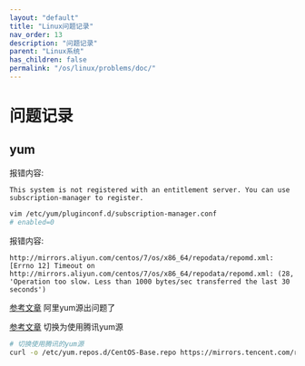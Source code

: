 ```yaml
---
layout: "default"
title: "Linux问题记录"
nav_order: 13
description: "问题记录"
parent: "Linux系统"
has_children: false
permalink: "/os/linux/problems/doc/"
---
```


# 问题记录

## yum

报错内容:

```text
This system is not registered with an entitlement server. You can use subscription-manager to register.
```

```bash
vim /etc/yum/pluginconf.d/subscription-manager.conf
# enabled=0
```

报错内容:

```text
http://mirrors.aliyun.com/centos/7/os/x86_64/repodata/repomd.xml: [Errno 12] Timeout on http://mirrors.aliyun.com/centos/7/os/x86_64/repodata/repomd.xml: (28, 'Operation too slow. Less than 1000 bytes/sec transferred the last 30 seconds')
```

[参考文章](https://juejin.cn/post/7161690775980507166)
    阿里yum源出问题了

[参考文章](https://cloud.tencent.com/document/product/213/52559#dab668ec-1b0e-4112-a147-5071fdb19a9e)
    切换为使用腾讯yum源

```bash
# 切换使用腾讯的yum源
curl -o /etc/yum.repos.d/CentOS-Base.repo https://mirrors.tencent.com/repo/centos7_base.repo
```
